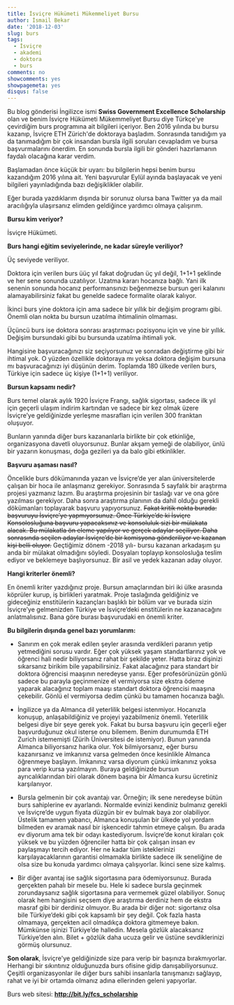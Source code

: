 ```yaml
---
title: İsviçre Hükümeti Mükemmeliyet Bursu
author: İsmail Bekar
date: '2018-12-03'
slug: burs
tags:
  - İsviçre
  - akademi
  - doktora
  - burs
comments: no
showcomments: yes
showpagemeta: yes
disqus: false
---
```


Bu blog gönderisi İngilizce ismi **Swiss Government Excellence Scholarship** olan ve benim İsviçre Hükümeti Mükemmeliyet Bursu diye Türkçe'ye çevirdiğim burs programına ait bilgileri içeriyor. Ben 2016 yılında bu bursu kazanıp, İsviçre ETH Zürich'de doktoraya başladım. Sonrasında tanıdığım ya da tanımadığım bir çok insandan bursla ilgili soruları cevapladım ve bursa başvurmalarını önerdim. En sonunda bursla ilgili bir gönderi hazırlamanın faydalı olacağına karar verdim.

Başlamadan önce küçük bir uyarı: bu bilgilerin hepsi benim bursu kazandığım 2016 yılına ait. Yeni başvurular Eylül ayında başlayacak ve yeni bilgileri yayınladığında bazı değişiklikler olabilir. 

Eğer burada yazdıklarım dışında bir sorunuz olursa bana Twitter ya da mail aracılığıyla ulaşırsanız elimden geldiğince yardımcı olmaya çalışırım.


**Bursu kim veriyor?**

İsviçre Hükümeti.

**Burs hangi eğitim seviyelerinde, ne kadar süreyle veriliyor?**

Üç seviyede veriliyor. 

Doktora için verilen burs üüç yıl fakat doğrudan üç yıl değil, 1+1+1 şeklinde ve her sene sonunda uzatılıyor. Uzatma kararı hocanıza bağlı. Yani ilk senenin sonunda hocanız performansınızı beğenmezse bursun geri kalanını alamayabilirsiniz fakat bu genelde sadece formalite olarak kalıyor. 

İkinci burs yine doktora için ama sadece bir yıllık bir değişim programı gibi. Önemli olan nokta bu bursun uzatılma ihtimalinin olmaması.

Üçüncü burs ise doktora sonrası araştırmacı pozisyonu için ve yine bir yıllık. Değişim bursundaki gibi bu bursunda uzatılma ihtimali yok.

Hangisine başvuracağınızı siz seçiyorsunuz ve sonradan değiştirme gibi bir ihtimal yok. O yüzden özellikle doktoraya mı yoksa doktora değişim bursuna mı başvuracağınızı iyi düşünün derim. Toplamda 180 ülkede verilen burs, Türkiye için sadece üç kişiye (1+1+1) veriliyor.

**Bursun kapsamı nedir?**

Burs temel olarak aylık 1920 İsviçre Frangı, sağlık sigortası, sadece ilk yıl için geçerli ulaşım indirim kartından ve sadece bir kez olmak üzere İsviçre’ye geldiğinizde yerleşme masrafları için verilen 300 franktan oluşuyor.

Bunların yanında diğer burs kazananlarla birlikte bir çok etkinliğe, organizasyona davetli oluyorsunuz. Bunlar akşam yemeği de olabiliyor, ünlü bir yazarın konuşması, doğa gezileri ya da balo gibi etkinlikler.

**Başvuru aşaması nasıl?**

Öncelikle burs dökümanında yazan ve İsviçre’de yer alan üniversitelerde çalışan bir hoca ile anlaşmanız gerekiyor. Sonrasında 5 sayfalık bir araştırma projesi yazmanız lazım. Bu araştırma projesinin bir taslağı var ve ona göre yazılması gerekiyor. Daha sonra araştırma planının da dahil olduğu gerekli dökümanları toplayarak başvuru yapıyorsunuz. ~~Fakat kritik nokta burada: başvuruyu İsviçre’ye yapmıyorsunuz. Önce Türkiye’de ki İsviçre Konsolosluğuna başvuru yapacaksınız ve konsoluluk sizi bir mülakata alacak. Bu mülakatla ön eleme yapılıyor ve gerçek adaylar seçiliyor. Daha sonrasında seçilen adaylar İsviçre’de bir komisyona gönderiliyor ve kazanan kişi belli oluyor.~~ Geçtiğimiz dönem -2018 yılı- bursu kazanan arkadaşım şu anda bir mülakat olmadığını söyledi. Dosyaları toplayıp konsolosluğa teslim ediyor ve beklemeye başlıyorsunuz. Bir asil ve yedek kazanan aday oluyor.

**Hangi kriterler önemli?**

En önemli kriter yazdığınız proje. Bursun amaçlarından biri iki ülke arasında köprüler kurup, iş birlikleri yaratmak. Proje taslağında geldiğiniz ve gideceğiniz enstitülerin kazançları başlıklı bir bölüm var ve burada sizin İsviçre’ye gelmenizden Türkiye ve İsviçre’deki enstitülerin ne kazanacağını anlatmalısınız. Bana göre burası başvurudaki en önemli kriter.

**Bu bilgilerin dışında genel bazı yorumlarım:**

* Sanırım en çok merak edilen şeyler arasında verdikleri paranın yetip yetmediğini sorusu vardır. Eğer çok yüksek yaşam standartlarınız yok ve öğrenci hali nedir biliyorsanız rahat bir şekilde yeter. Hatta biraz dişinizi sıkarsanız birikim bile yapabilirsiniz. Fakat alacağınız para standart bir doktora öğrencisi maaşının neredeyse yarısı. Eğer profesörünüzün gönlü sadece bu parayla geçinmenize el vermiyorsa size ekstra ödeme yaparak alacağınız toplam maaşı standart doktora öğrencisi maaşına çekebilir. Gönlü el vermiyorsa dedim çünkü bu tamamen hocanıza bağlı.

* İngilizce ya da Almanca dil yeterlilik belgesi istenmiyor. Hocanızla konuşup, anlaşabildiğiniz ve projeyi yazabilmeniz önemli. Yeterlilik belgesi diye bir şeye gerek yok. Fakat bu bursa başvuru için geçerli eğer başvurduğunuz okul isterse onu bilemem. Benim durumumda ETH Zurich istememişti (Zürih Üniversitesi de istemiyor). Bunun yanında Almanca biliyorsanız harika olur. Yok bilmiyorsanız, eğer bursu kazanırsanız ve imkanınız varsa gelmeden önce kesinlikle Almanca öğrenmeye başlayın. İmkanınız varsa diyorum çünkü imkanınız yoksa para verip kursa yazılmayın. Buraya geldiğinizde bursun ayrıcalıklarından biri olarak dönem başına bir Almanca kursu ücretiniz karşılanıyor.

* Bursla gelmenin bir çok avantajı var. Örneğin; ilk sene neredeyse bütün burs sahiplerine ev ayarlandı. Normalde evinizi kendiniz bulmanız gerekli ve İsviçre’de uygun fiyata düzgün bir ev bulmak baya zor olabiliyor. Üstelik tamamen yabancı, Almanca konuşulan bir ülkede yol yordam bilmeden ev aramak nasıl bir işkencedir tahmin etmeye çalışın. Bu arada ev diyorum ama tek bir odayı kastediyorum. İsviçre’de konut kiraları çok yüksek ve bu yüzden öğrenciler hatta bir çok çalışan insan ev paylaşmayı tercih ediyor. Her ne kadar tüm isteklerinizi karşılayacaklarının garantisi olmamakla birlikte sadece ilk seneliğine de olsa size bu konuda yardımcı olmaya çalışıyorlar. İkinci sene size kalmış.

* Bir diğer avantaj ise sağlık sigortasına para ödemiyorsunuz. Burada gerçekten pahalı bir mesele bu. Hele ki sadece bursla geçinmek zorundaysanız sağlık sigortasına para vermemek güzel olabiliyor. Sonuç olarak hem hangisini seçsem diye araştırma derdiniz hem de ekstra masraf gibi bir derdiniz olmuyor. Bu arada bir diğer not: sigortanız olsa bile Türkiye’deki gibi çok kapsamlı bir şey değil. Çok fazla hasta olmamaya, gerçekten acil olmadıkça doktora gitmemeye bakın. Mümkünse işinizi Türkiye’de halledin. Mesela gözlük alacaksanız Türkiye’den alın. Bilet + gözlük daha ucuza gelir ve üstüne sevdiklerinizi görmüş olursunuz. 

**Son olarak**, İsviçre'ye geldiğinizde size para verip bir başınıza bırakmıyorlar. Herhangi bir sıkıntınız olduğunuzda burs ofisine gidip danışabiliyorsunuz. Çeşitli organizasyonlar ile diğer burs sahibi insanlarla tanışmanızı sağlayıp, rahat ve iyi bir ortamda olmanız adına ellerinden geleni yapıyorlar. 

Burs web sitesi: **http://bit.ly/fcs_scholarship**
